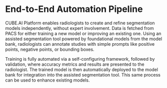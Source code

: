 # End-to-End Automation Pipeline

CUBE.AI Platform enables radiologists to create and refine segmentation models independently, without expert involvement. Data is fetched from PACS for either training a new model or improving an existing one. Using an assisted segmentation tool powered by foundational models from the model bank, radiologists can annotate studies with simple prompts like positive points, negative points, or bounding boxes.

Training is fully automated via a self-configuring framework, followed by validation, where accuracy metrics and results are presented to the radiologist. The trained model is then automatically deployed to the model bank for integration into the assisted segmentation tool. This same process can be used to enhance existing models.